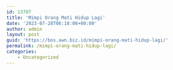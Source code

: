 ```yaml
---
id: 13707
title: 'Mimpi Orang Mati Hidup Lagi'
date: '2023-07-28T06:18:06+00:00'
author: admin
layout: post
guid: 'https://bos.awn.biz.id/mimpi-orang-mati-hidup-lagi/'
permalink: /mimpi-orang-mati-hidup-lagi/
categories:
    - Uncategorized
---
```


